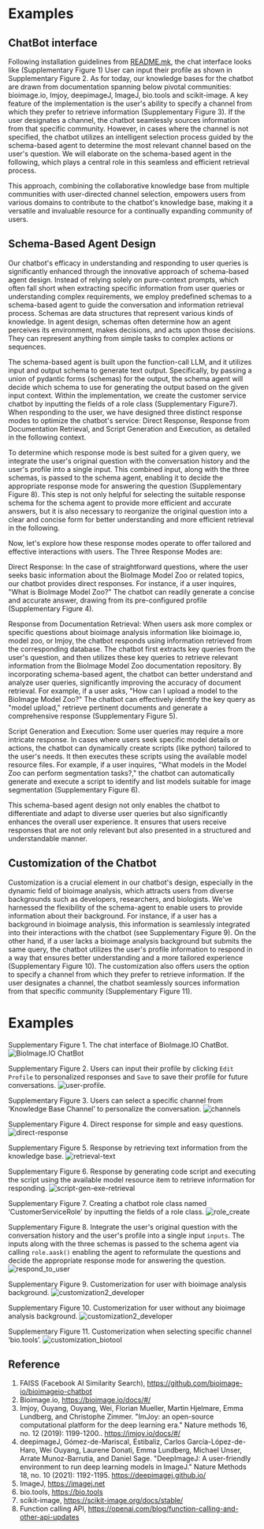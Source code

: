 # Examples

## ChatBot interface

Following installation guidelines from [README.mk](/README.md), the chat interface looks like (Supplementary Figure 1)
User can input their profile as shown in Supplementary Figure 2. 
As for today, our knowledge bases for the chatbot are drawn from documentation spanning below pivotal communities: bioimage.io, Imjoy, deepimageJ, ImageJ, bio.tools and scikit-image. A key feature of the implementation is the user's ability to specify a channel from which they prefer to retrieve information (Supplementary Figure 3). If the user designates a channel, the chatbot seamlessly sources information from that specific community. However, in cases where the channel is not specified, the chatbot utilizes an intelligent selection process guided by the schema-based agent to determine the most relevant channel based on the user's question. We will elaborate on the schema-based agent in the following, which plays a central role in this seamless and efficient retrieval process.

This approach, combining the collaborative knowledge base from multiple communities with user-directed channel selection, empowers users from various domains to contribute to the chatbot's knowledge base, making it a versatile and invaluable resource for a continually expanding community of users.


## Schema-Based Agent Design

Our chatbot's efficacy in understanding and responding to user queries is significantly enhanced through the innovative approach of schema-based agent design. Instead of relying solely on pure-context prompts, which often fall short when extracting specific information from user queries or understanding complex requirements, we employ predefined schemas to a schema-based agent to guide the conversation and information retrieval process. Schemas are data structures that represent various kinds of knowledge. In agent design, schemas often determine how an agent perceives its environment, makes decisions, and acts upon those decisions. They can represent anything from simple tasks to complex actions or sequences.

The schema-based agent is built upon the function-call LLM, and it utilizes input and output schema to generate text output. Specifically, by passing a union of pydantic forms (schemas) for the output, the schema agent will decide which schema to use for generating the output based on the given input context. Within the implementation, we create the customer service chatbot by inputting the fields of a role class (Supplementary Figure7). When responding to the user, we have designed three distinct response modes to optimize the chatbot's service: Direct Response, Response from Documentation Retrieval, and Script Generation and Execution, as detailed in the following context.

To determine which response mode is best suited for a given query, we integrate the user's original question with the conversation history and the user's profile into a single input. This combined input, along with the three schemas, is passed to the schema agent, enabling it to decide the appropriate response mode for answering the question (Supplementary Figure 8). This step is not only helpful for selecting the suitable response schema for the schema agent to provide more efficient and accurate answers, but it is also necessary to reorganize the original question into a clear and concise form for better understanding and more efficient retrieval in the following.  

Now, let's explore how these response modes operate to offer tailored and effective interactions with users. The Three Response Modes are:

Direct Response: In the case of straightforward questions, where the user seeks basic information about the BioImage Model Zoo or related topics, our chatbot provides direct responses. For instance, if a user inquires, "What is BioImage Model Zoo?" The chatbot can readily generate a concise and accurate answer, drawing from its pre-configured profile (Supplementary Figure 4).

Response from Documentation Retrieval: When users ask more complex or specific questions about bioimage analysis information like bioimage.io, model zoo, or Imjoy, the chatbot responds using information retrieved from the corresponding database. The chatbot first extracts key queries from the user's question, and then utilizes these key queries to retrieve relevant information from the BioImage Model Zoo documentation repository. By incorporating schema-based agent, the chatbot can better understand and analyze user queries, significantly improving the accuracy of document retrieval. For example, if a user asks, "How can I upload a model to the BioImage Model Zoo?" The chatbot can effectively identify the key query as "model upload," retrieve pertinent documents and generate a comprehensive response (Supplementary Figure 5).

Script Generation and Execution: Some user queries may require a more intricate response. In cases where users seek specific model details or actions, the chatbot can dynamically create scripts (like python) tailored to the user's needs. It then executes these scripts using the available model resource files. For example, if a user inquires, "What models in the Model Zoo can perform segmentation tasks?," the chatbot can automatically generate and execute a script to identify and list models suitable for image segmentation (Supplementary Figure 6).


This schema-based agent design not only enables the chatbot to differentiate and adapt to diverse user queries but also significantly enhances the overall user experience. It ensures that users receive responses that are not only relevant but also presented in a structured and understandable manner.

## Customization of the Chatbot


Customization is a crucial element in our chatbot's design, especially in the dynamic field of bioimage analysis, which attracts users from diverse backgrounds such as developers, researchers, and biologists. We've harnessed the flexibility of the schema-agent to enable users to provide information about their background. For instance, if a user has a background in bioimage analysis, this information is seamlessly integrated into their interactions with the chatbot (see Supplementary Figure 9). On the other hand, if a user lacks a bioimage analysis background but submits the same query, the chatbot utilizes the user's profile information to respond in a way that ensures better understanding and a more tailored experience (Supplementary Figure 10). The customization also offers users the option to specify a channel from which they prefer to retrieve information. If the user designates a channel, the chatbot seamlessly sources information from that specific community (Supplementary Figure 11). 


 # Examples 

Supplementary Figure 1. The chat interface of BioImage.IO ChatBot.
![BioImage.IO ChatBot](chat-interface.png)

Supplementary Figure 2. Users can input their profile by clicking `Edit Profile` to personalized responses and `Save` to save their profile for future conversations. 
![user-profile](user-profile.png).

Supplementary Figure 3. Users can select a specific channel from ‘Knowledge Base Channel’ to personalize the conversation.
![channels](channels.png)

Supplementary Figure 4. Direct response for simple and easy questions.
![direct-response](direct-response.png)

Supplementary Figure 5. Response by retrieving text information from the knowledge base. 
![retrieval-text](retrieval-text.png)


Supplementary Figure 6. Response by generating code script and executing the script using the available model resource item to retrieve information for responding. 
![script-gen-exe-retrieval](script-gen-exe-retrieval.png)

Supplementary Figure 7. Creating a chatbot role class named ‘CustomerServiceRole’ by inputting the fields of a role class. 
![role_create](role_create.png)


Supplementary Figure 8. Integrate the user's original question with the conversation history and the user's profile into a single input `inputs`. The inputs along with the three schemas is passed to the schema agent via calling `role.aask()` enabling the agent to reformulate the questions and decide the appropriate response mode for answering the question. 
![respond_to_user](respond_to_user.png)

Supplementary Figure 9. Customerization for user with bioimage analysis background. 
![customization2_developer](customization2_developer.png)

Supplementary Figure 10. Customerization for user without any bioimage analysis background. 
![customization2_developer](customization2_developer.png)

Supplementary Figure 11. Customerization when selecting specific channel ‘bio.tools’.
![customization_biotool](customization_biotool.png)


## Reference
1. FAISS (Facebook AI Similarity Search), https://github.com/bioimage-io/bioimageio-chatbot 
2. Bioimage.io, https://bioimage.io/docs/#/
3. Imjoy, Ouyang, Ouyang, Wei, Florian Mueller, Martin Hjelmare, Emma Lundberg, and Christophe Zimmer. "ImJoy: an open-source computational platform for the deep learning era." Nature methods 16, no. 12 (2019): 1199-1200.. https://imjoy.io/docs/#/ 
4. deepimageJ, Gómez-de-Mariscal, Estibaliz, Carlos García-López-de-Haro, Wei Ouyang, Laurene Donati, Emma Lundberg, Michael Unser, Arrate Munoz-Barrutia, and Daniel Sage. "DeepImageJ: A user-friendly environment to run deep learning models in ImageJ." Nature Methods 18, no. 10 (2021): 1192-1195. https://deepimagej.github.io/ 
5. ImageJ, https://imagej.net 
6. bio.tools, https://bio.tools 
7. scikit-image, https://scikit-image.org/docs/stable/ 
8. Function calling API, https://openai.com/blog/function-calling-and-other-api-updates

